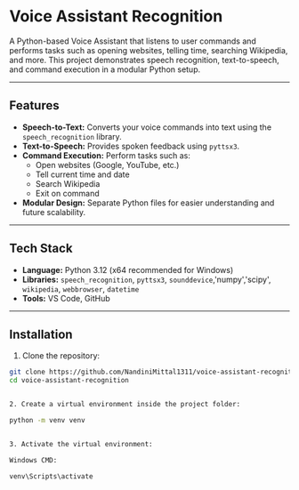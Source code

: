 # Voice Assistant Recognition

A Python-based Voice Assistant that listens to user commands and performs tasks such as opening websites, telling time, searching Wikipedia, and more. This project demonstrates speech recognition, text-to-speech, and command execution in a modular Python setup.

---

## Features

- **Speech-to-Text:** Converts your voice commands into text using the `speech_recognition` library.  
- **Text-to-Speech:** Provides spoken feedback using `pyttsx3`.  
- **Command Execution:** Perform tasks such as:
  - Open websites (Google, YouTube, etc.)
  - Tell current time and date
  - Search Wikipedia
  - Exit on command  
- **Modular Design:** Separate Python files for easier understanding and future scalability.

---

## Tech Stack

- **Language:** Python 3.12 (x64 recommended for Windows) 
- **Libraries:** `speech_recognition`, `pyttsx3`, `sounddevice`,'numpy','scipy', `wikipedia`, `webbrowser`, `datetime`  
- **Tools:** VS Code, GitHub

---

## Installation

1. Clone the repository:

```bash
git clone https://github.com/NandiniMittal1311/voice-assistant-recognition.git
cd voice-assistant-recognition


2. Create a virtual environment inside the project folder:

python -m venv venv


3. Activate the virtual environment:

Windows CMD:

venv\Scripts\activate
